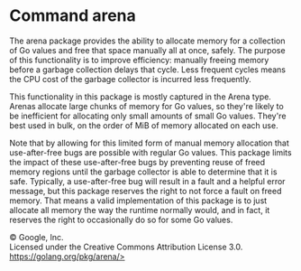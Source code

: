 Command arena
=============

The arena package provides the ability to allocate memory for a
collection of Go values and free that space manually all at once,
safely. The purpose of this functionality is to improve efficiency:
manually freeing memory before a garbage collection delays that cycle.
Less frequent cycles means the CPU cost of the garbage collector is
incurred less frequently.

This functionality in this package is mostly captured in the Arena type.
Arenas allocate large chunks of memory for Go values, so they\'re likely
to be inefficient for allocating only small amounts of small Go values.
They\'re best used in bulk, on the order of MiB of memory allocated on
each use.

Note that by allowing for this limited form of manual memory allocation
that use-after-free bugs are possible with regular Go values. This
package limits the impact of these use-after-free bugs by preventing
reuse of freed memory regions until the garbage collector is able to
determine that it is safe. Typically, a use-after-free bug will result
in a fault and a helpful error message, but this package reserves the
right to not force a fault on freed memory. That means a valid
implementation of this package is to just allocate all memory the way
the runtime normally would, and in fact, it reserves the right to
occasionally do so for some Go values.

 
© Google, Inc.\
Licensed under the Creative Commons Attribution License 3.0.\
https://golang.org/pkg/arena/>

